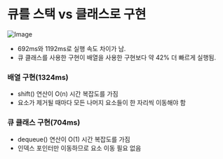 # 큐를 스택 vs 클래스로 구현

![Image](https://github.com/user-attachments/assets/aa200055-bf00-46de-aa12-ff25c3474c12)

- 692ms와 1192ms로 실행 속도 차이가 남.
- 큐 클래스를 사용한 구현이 배열을 사용한 구현보다 약 42% 더 빠르게 실행됨.

### 배열 구현(1324ms)
- shift() 연산이 O(n) 시간 복잡도를 가짐
- 요소가 제거될 때마다 모든 나머지 요소들이 한 자리씩 이동해야 함

### 큐 클래스 구현(704ms)
- dequeue() 연산이 O(1) 시간 복잡도를 가짐
- 인덱스 포인터만 이동하므로 요소 이동 필요 없음